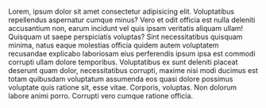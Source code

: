 Lorem, ipsum dolor sit amet consectetur adipisicing elit. Voluptatibus repellendus aspernatur cumque minus? Vero et odit officia est nulla deleniti accusantium non, earum incidunt vel quis ipsam veritatis aliquam ullam! Quisquam ut saepe perspiciatis voluptas? Sint necessitatibus quisquam minima, natus eaque molestias officia quidem autem voluptatem recusandae explicabo laboriosam eius perferendis ipsum ipsa est commodi corrupti ullam dolore temporibus. Voluptatibus ex sunt deleniti placeat deserunt quam dolor, necessitatibus corrupti, maxime nisi modi ducimus est totam quibusdam voluptatum assumenda eos quasi dolore possimus voluptate quis ratione sit, esse vitae. Corporis, voluptas. Non dolorum labore animi porro. Corrupti vero cumque ratione officia.
